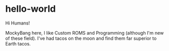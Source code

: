 # hello-world

Hi Humans!

MockyBang here, I like Custom ROMS and Programming (although I'm new of these field).
I've had tacos on the moon and find them far superior to Earth tacos.
